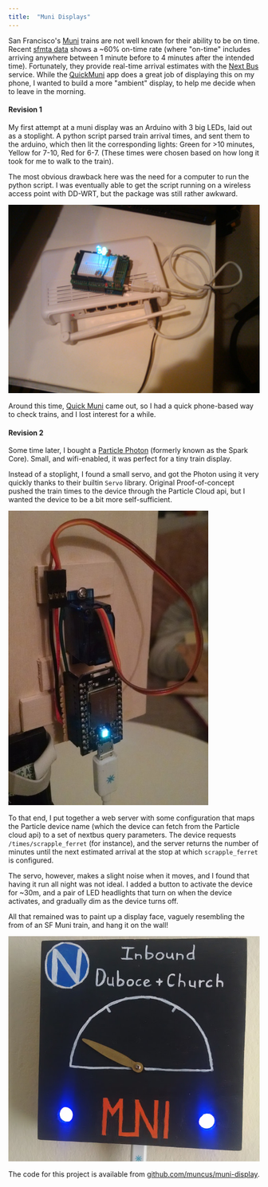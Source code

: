 ```yaml
---
title:  "Muni Displays"
---
```


San Francisco's [Muni](http://sfmta.com) trains are not well known for their ability to be on time. Recent [sfmta data](https://www.sfmta.com/about-sfmta/reports/performance-metrics/percentage-time-performance) shows a ~60% on-time rate (where "on-time" includes arriving anywhere between 1 minute before to 4 minutes after the intended time). Fortunately, they provide real-time arrival estimates with the [Next Bus](http://nextbus.com) service. While the [QuickMuni](https://play.google.com/store/apps/details?id=com.worldofbilly.quickmuni) app does a great job of displaying this on my phone, I wanted to build a more "ambient" display, to help me decide when to leave in the morning.

#### Revision 1

My first attempt at a muni display was an Arduino with 3 big LEDs, laid out as a stoplight. A python script parsed train arrival times, and sent them to the arduino, which then lit the corresponding lights: Green for >10 minutes, Yellow for 7-10, Red for 6-7. (These times were chosen based on how long it took for me to walk to the train).

The most obvious drawback here was the need for a computer to run the python script. I was eventually able to get the script running on a wireless access point with DD-WRT, but the package was still rather awkward.

![rev 1 photo](/images/muni-v1.jpg "The first working prototype")

Around this time, [Quick Muni](https://play.google.com/store/apps/details?id=com.worldofbilly.quickmuni) came out, so I had a quick phone-based way to check trains, and I lost interest for a while.

#### Revision 2

Some time later, I bought a [Particle Photon](http://particle.io) (formerly known as the Spark Core). Small, and wifi-enabled, it was perfect for a tiny train display.

Instead of a stoplight, I found a small servo, and got the Photon using it very quickly thanks to their builtin `Servo` library. Original Proof-of-concept pushed the train times to the device through the Particle Cloud api, but I wanted the device to be a bit more self-sufficient.

![rev2 photo](/images/muni2-back.jpg "Wiring photo of muni 2.0")

To that end, I put together a web server with some configuration that maps the Particle device name (which the device can fetch from the Particle cloud api) to a set of nextbus query parameters. The device requests `/times/scrapple_ferret` (for instance), and the server returns the number of minutes until the next estimated arrival at the stop at which `scrapple_ferret` is configured.

The servo, however, makes a slight noise when it moves, and I found that having it run all night was not ideal. I added a button to activate the device for ~30m, and a pair of LED headlights that turn on when the device activates, and gradually dim as the device turns off.

All that remained was to paint up a display face, vaguely resembling the from of an SF Muni train, and hang it on the wall!

![final enclosure](/images/muni2-final.jpg "Finished enclosure, on wall")

The code for this project is available from [github.com/muncus/muni-display](https://github.com/muncus/muni-display).
